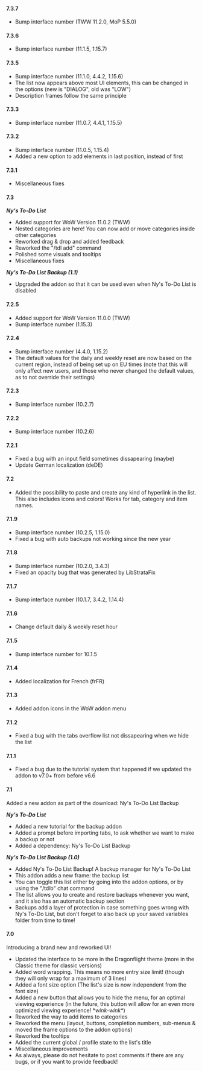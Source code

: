#### **7.3.7**

- Bump interface number (TWW 11.2.0, MoP 5.5.0)

#### **7.3.6**

- Bump interface number (11.1.5, 1.15.7)

#### **7.3.5**

- Bump interface number (11.1.0, 4.4.2, 1.15.6)
- The list now appears above most UI elements, this can be changed in the options (new is "DIALOG", old was "LOW")
- Description frames follow the same principle

#### **7.3.3**

- Bump interface number (11.0.7, 4.4.1, 1.15.5)

#### **7.3.2**

- Bump interface number (11.0.5, 1.15.4)
- Added a new option to add elements in last position, instead of first

#### **7.3.1**

- Miscellaneous fixes

#### **7.3**

***Ny's To-Do List***

- Added support for WoW Version 11.0.2 (TWW)
- Nested categories are here! You can now add or move categories inside other categories
- Reworked drag & drop and added feedback
- Reworked the "/tdl add" command
- Polished some visuals and tooltips
- Miscellaneous fixes

***Ny's To-Do List Backup (1.1)***

- Upgraded the addon so that it can be used even when Ny's To-Do List is disabled

#### **7.2.5**

- Added support for WoW Version 11.0.0 (TWW)
- Bump interface number (1.15.3)

#### **7.2.4**

- Bump interface number (4.4.0, 1.15.2)
- The default values for the daily and weekly reset are now based on the current region, instead of being set up on EU times (note that this will only affect new users, and those who never changed the default values, as to not override their settings)

#### **7.2.3**

- Bump interface number (10.2.7)

#### **7.2.2**

- Bump interface number (10.2.6)

#### **7.2.1**

- Fixed a bug with an input field sometimes dissapearing (maybe)
- Update German localization (deDE)

#### **7.2**

- Added the possibility to paste and create any kind of hyperlink in the list. This also includes icons and colors! Works for tab, category and item names.

#### **7.1.9**

- Bump interface number (10.2.5, 1.15.0)
- Fixed a bug with auto backups not working since the new year

#### **7.1.8**

- Bump interface number (10.2.0, 3.4.3)
- Fixed an opacity bug that was generated by LibStrataFix

#### **7.1.7**

- Bump interface number (10.1.7, 3.4.2, 1.14.4)

#### **7.1.6**

- Change default daily & weekly reset hour

#### **7.1.5**

- Bump interface number for 10.1.5

#### **7.1.4**

- Added localization for French (frFR)

#### **7.1.3**

- Added addon icons in the WoW addon menu

#### **7.1.2**

- Fixed a bug with the tabs overflow list not dissapearing when we hide the list

#### **7.1.1**

- Fixed a bug due to the tutorial system that happened if we updated the addon to v7.0+ from before v6.6

#### **7.1**

Added a new addon as part of the download: Ny's To-Do List Backup

***Ny's To-Do List***

- Added a new tutorial for the backup addon
- Added a prompt before importing tabs, to ask whether we want to make a backup or not
- Added a dependency: Ny's To-Do List Backup

***Ny's To-Do List Backup (1.0)***

- Added Ny's To-Do List Backup! A backup manager for Ny's To-Do List
- This addon adds a new frame: the backup list
- You can toggle this list either by going into the addon options, or by using the "/tdlb" chat command
- The list allows you to create and restore backups whenever you want, and it also has an automatic backup section
- Backups add a layer of protection in case something goes wrong with Ny's To-Do List, but don't forget to also back up your saved variables folder from time to time!

#### **7.0**

Introducing a brand new and reworked UI!

- Updated the interface to be more in the Dragonflight theme (more in the Classic theme for classic versions)
- Added word wrapping. This means no more entry size limit! (though they will only wrap for a maximum of 3 lines)
- Added a font size option (The list's size is now independent from the font size)
- Added a new button that allows you to hide the menu, for an optimal viewing experience (in the future, this button will allow for an even more optimized viewing experience! \**wink-wink*\*)
- Reworked the way to add items to categories
- Reworked the menu (layout, buttons, completion numbers, sub-menus & moved the frame options to the addon options)
- Reworked the tooltips
- Added the current global / profile state to the list's title
- Miscellaneous improvements
- As always, please do not hesitate to post comments if there are any bugs, or if you want to provide feedback!
